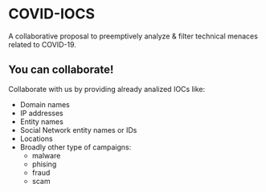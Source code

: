 # COVID-IOCS
A collaborative proposal to preemptively analyze &amp; filter technical menaces related to COVID-19.

## You can collaborate!
Collaborate with us by providing already analized IOCs like:

- Domain names
- IP addresses
- Entity names
- Social Network entity names or IDs
- Locations
- Broadly other type of campaigns:
  - malware
  - phising 
  - fraud
  - scam 
